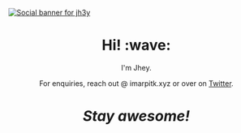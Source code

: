 [![Social banner for jh3y](https://github.com/jh3y/jh3y/raw/master/assets/header-banner--optimized.svg)](https://imarpitk.xyz)
<h1 align='center'> Hi! :wave:</h1>
<p align='center'>
I'm Jhey.
</p>
<p align='center'>For enquiries, reach out @ imarpitk.xyz or over on <a href="https://twitter.com/arrpitk">Twitter</a>.</p>

<h1 align='center'><i>Stay awesome!</i></h1>
<!--
**its-arpit/its-arpit** is a ✨ _special_ ✨ repository because its `README.md` (this file) appears on your GitHub profile.

Here are some ideas to get you started:

- 🔭 I’m currently working on ...
- 🌱 I’m currently learning ...
- 👯 I’m looking to collaborate on ...
- 🤔 I’m looking for help with ...
- 💬 Ask me about ...
- 📫 How to reach me: ...
- 😄 Pronouns: ...
- ⚡ Fun fact: ...
-->
